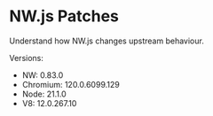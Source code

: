 # NW.js Patches

Understand how NW.js changes upstream behaviour.

Versions:

- NW: 0.83.0
- Chromium: 120.0.6099.129
- Node: 21.1.0
- V8: 12.0.267.10
